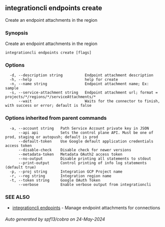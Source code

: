 ## integrationcli endpoints create

Create an endpoint attachments in the region

### Synopsis

Create an endpoint attachments in the region

```
integrationcli endpoints create [flags]
```

### Options

```
  -d, --description string          Endpoint attachment description
  -h, --help                        help for create
  -n, --name string                 Endpoint attachment name; Ex: sample
  -s, --service-attachment string   Endpoint attachment url; format = projects/*/regions/*/serviceAttachments/*
      --wait                        Waits for the connector to finish, with success or error; default is false
```

### Options inherited from parent commands

```
  -a, --account string   Path Service Account private key in JSON
      --api api          Sets the control plane API. Must be one of prod, staging or autopush; default is prod
      --default-token    Use Google default application credentials access token
      --disable-check    Disable check for newer versions
      --metadata-token   Metadata OAuth2 access token
      --no-output        Disable printing all statements to stdout
      --print-output     Control printing of info log statements (default true)
  -p, --proj string      Integration GCP Project name
  -r, --reg string       Integration region name
  -t, --token string     Google OAuth Token
      --verbose          Enable verbose output from integrationcli
```

### SEE ALSO

* [integrationcli endpoints](integrationcli_endpoints.md)	 - Manage endpoint attachments for connections

###### Auto generated by spf13/cobra on 24-May-2024
